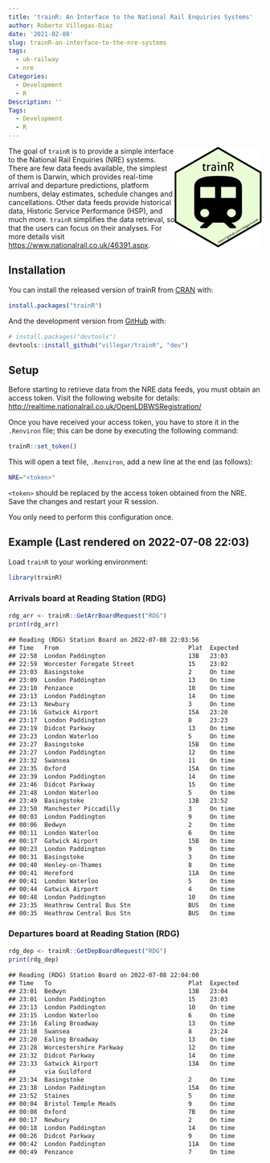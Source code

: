 ```yaml
---
title: 'trainR: An Interface to the National Rail Enquiries Systems'
author: Roberto Villegas-Diaz
date: '2021-02-08'
slug: trainR-an-interface-to-the-nre-systems
tags:
  - uk-railway
  - nre
Categories:
  - Development
  - R
Description: ''
Tags:
  - Development
  - R
---
```


<img src="https://raw.githubusercontent.com/villegar/trainR/main/inst/images/logo.png" alt="logo" align="right" height=200px/>

The goal of `trainR` is to provide a simple interface to the 
National Rail Enquiries (NRE) systems. There are few data feeds 
available, the simplest of them is Darwin, which provides real-time 
arrival and departure predictions, platform numbers, delay estimates, 
schedule changes and cancellations. Other data feeds provide historical 
data, Historic Service Performance (HSP), and much more. `trainR` 
simplifies the data retrieval, so that the users can focus on their 
analyses. For more details visit 
https://www.nationalrail.co.uk/46391.aspx.

## Installation

You can install the released version of trainR from [CRAN](https://CRAN.R-project.org) with:

``` r
install.packages("trainR")
```

And the development version from [GitHub](https://github.com/) with:

``` r
# install.packages("devtools")
devtools::install_github("villegar/trainR", "dev")
```

## Setup
Before starting to retrieve data from the NRE data feeds, you must obtain an access token. 
Visit the following website for details: http://realtime.nationalrail.co.uk/OpenLDBWSRegistration/

Once you have received your access token, you have to store it in the `.Renviron` file; this can be 
done by executing the following command:


```r
trainR::set_token()
```

This will open a text file, `.Renviron`, add a new line at the end (as follows):

```bash
NRE="<token>"
```

`<token>` should be replaced by the access token obtained from the NRE. Save the changes and restart 
your R session.

You only need to perform this configuration once.

## Example (Last rendered on 2022-07-08 22:03)

Load `trainR` to your working environment:

```r
library(trainR)
```

### Arrivals board at Reading Station (RDG)


```r
rdg_arr <- trainR::GetArrBoardRequest("RDG")
print(rdg_arr)
```

```
## Reading (RDG) Station Board on 2022-07-08 22:03:56
## Time   From                                    Plat  Expected
## 22:58  London Paddington                       13B   23:03
## 22:59  Worcester Foregate Street               15    23:02
## 23:03  Basingstoke                             2     On time
## 23:09  London Paddington                       13    On time
## 23:10  Penzance                                10    On time
## 23:13  London Paddington                       14    On time
## 23:13  Newbury                                 3     On time
## 23:16  Gatwick Airport                         15A   23:20
## 23:17  London Paddington                       8     23:23
## 23:19  Didcot Parkway                          13    On time
## 23:23  London Waterloo                         5     On time
## 23:27  Basingstoke                             15B   On time
## 23:27  London Paddington                       12    On time
## 23:32  Swansea                                 11    On time
## 23:35  Oxford                                  15A   On time
## 23:39  London Paddington                       14    On time
## 23:46  Didcot Parkway                          15    On time
## 23:48  London Waterloo                         5     On time
## 23:49  Basingstoke                             13B   23:52
## 23:50  Manchester Piccadilly                   3     On time
## 00:03  London Paddington                       9     On time
## 00:06  Bedwyn                                  2     On time
## 00:11  London Waterloo                         6     On time
## 00:17  Gatwick Airport                         15B   On time
## 00:23  London Paddington                       9     On time
## 00:31  Basingstoke                             3     On time
## 00:40  Henley-on-Thames                        8     On time
## 00:41  Hereford                                11A   On time
## 00:41  London Waterloo                         5     On time
## 00:44  Gatwick Airport                         4     On time
## 00:48  London Paddington                       10    On time
## 23:35  Heathrow Central Bus Stn                BUS   On time
## 00:35  Heathrow Central Bus Stn                BUS   On time
```

### Departures board at Reading Station (RDG)


```r
rdg_dep <- trainR::GetDepBoardRequest("RDG")
print(rdg_dep)
```

```
## Reading (RDG) Station Board on 2022-07-08 22:04:00
## Time   To                                      Plat  Expected
## 23:01  Bedwyn                                  13B   23:04
## 23:01  London Paddington                       15    23:03
## 23:13  London Paddington                       10    On time
## 23:15  London Waterloo                         6     On time
## 23:16  Ealing Broadway                         13    On time
## 23:18  Swansea                                 8     23:24
## 23:20  Ealing Broadway                         13    On time
## 23:28  Worcestershire Parkway                  12    On time
## 23:32  Didcot Parkway                          14    On time
## 23:33  Gatwick Airport                         13A   On time
##        via Guildford                           
## 23:34  Basingstoke                             2     On time
## 23:38  London Paddington                       15A   On time
## 23:52  Staines                                 5     On time
## 00:04  Bristol Temple Meads                    9     On time
## 00:08  Oxford                                  7B    On time
## 00:17  Newbury                                 2     On time
## 00:18  London Paddington                       14    On time
## 00:26  Didcot Parkway                          9     On time
## 00:42  London Paddington                       11A   On time
## 00:49  Penzance                                7     On time
```

